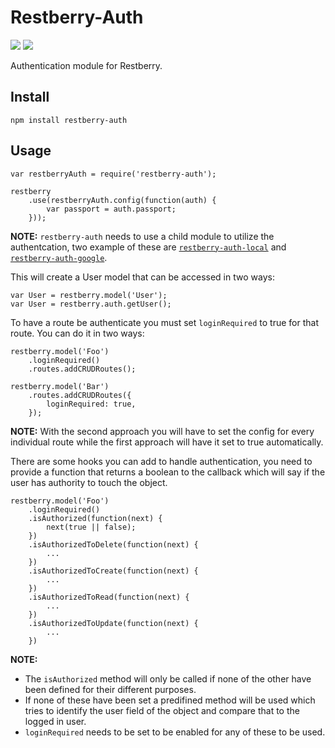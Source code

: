 Restberry-Auth
==============

[![](https://img.shields.io/npm/v/restberry-auth.svg)](https://www.npmjs.com/package/restberry-auth) [![](https://img.shields.io/npm/dm/restberry-auth.svg)](https://www.npmjs.com/package/restberry-auth)

Authentication module for Restberry.

## Install

```
npm install restberry-auth
```

## Usage

```
var restberryAuth = require('restberry-auth');

restberry
    .use(restberryAuth.config(function(auth) {
        var passport = auth.passport;
    }));
```

**NOTE:** `restberry-auth` needs to use a child module to utilize the authentcation,
two example of these are [`restberry-auth-local`](https://github.com/materik/restberry-auth-local) and [`restberry-auth-google`](https://github.com/materik/restberry-auth-google).

This will create a User model that can be accessed in two ways:

```
var User = restberry.model('User');
var User = restberry.auth.getUser();
```

To have a route be authenticate you must set `loginRequired` to true for that
route. You can do it in two ways:

```
restberry.model('Foo')
    .loginRequired()
    .routes.addCRUDRoutes();

restberry.model('Bar')
    .routes.addCRUDRoutes({
        loginRequired: true,
    });
```

**NOTE:** With the second approach you will have to set the config for every
individual route while the first approach will have it set to true automatically.

There are some hooks you can add to handle authentication, you need to provide a
function that returns a boolean to the callback which will say if the user has
authority to touch the object.

```
restberry.model('Foo')
    .loginRequired()
    .isAuthorized(function(next) {
        next(true || false);
    })
    .isAuthorizedToDelete(function(next) {
        ...
    })
    .isAuthorizedToCreate(function(next) {
        ...
    })
    .isAuthorizedToRead(function(next) {
        ...
    })
    .isAuthorizedToUpdate(function(next) {
        ...
    })
```

**NOTE:**
* The `isAuthorized` method will only be called if none of the other have been defined
  for their different purposes.
* If none of these have been set a predifined method will be used which tries to
  identify the user field of the object and compare that to the logged in user.
* `loginRequired` needs to be set to be enabled for any of these to be used.
